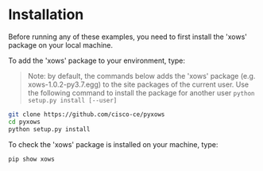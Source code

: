 # Installation

Before running any of these examples, you need to first install the 'xows' package on your local machine.

To add the 'xows' package to your environment, type:

> Note: by default, the commands below adds the 'xows' package (e.g. xows-1.0.2-py3.7.egg) to the site packages of the current user. Use the following command to install the package for another user `python setup.py install [--user]`

```bash
git clone https://github.com/cisco-ce/pyxows
cd pyxows
python setup.py install
```


To check the 'xows' package is installed on your machine, type:

```bash
pip show xows
```
